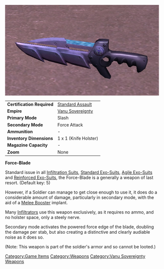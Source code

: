 ![](/images/Forceblade.jpg "Forceblade.jpg")

|                            |                                                  |
| -------------------------- | ------------------------------------------------ |
| **Certification Required** | [Standard Assault](/Standard_Assault "wikilink") |
| **Empire**                 | [Vanu Sovereignty](/Vanu_Sovereignty "wikilink") |
| **Primary Mode**           | Slash                                            |
| **Secondary Mode**         | Force Attack                                     |
| **Ammunition**             | \-                                               |
| **Inventory Dimensions**   | 1 x 1 (Knife Holster)                            |
| **Magazine Capacity**      | \-                                               |
| **Zoom**                   | None                                             |

**Force-Blade**

Standard issue in all [Infiltration
Suits](/Infiltration_Suit "wikilink"), [Standard
Exo-Suits](/Standard_Exo-Suit "wikilink"), [Agile
Exo-Suits](/Agile_Exo-Suit "wikilink") and [Reinforced
Exo-Suits](/Reinforced_Exo-Suit "wikilink"), the Force-Blade is a
generally a weapon of last resort. (Default key: 5)

However, if a Soldier can manage to get close enough to use it, it does
do a considerable amount of damage, particularly in secondary mode, with
the aid of a [Melee Booster](/Melee_Booster "wikilink") implant.

Many [Infiltrators](/Infiltrator "wikilink") use this weapon exclusively,
as it requires no ammo, and no holster space, only a steely nerve.

Secondary mode activates the powered force edge of the blade, doubling
the damage per stab, but also creating a distinctive and clearly
audiable noise as it does so.

(Note: This weapon is part of the soldier's armor and so cannot be
looted.)

[Category:Game Items](/Category:Game_Items "wikilink")
[Category:Weapons](/Category:Weapons "wikilink") [Category:Vanu
Sovereignty Weapons](/Category:Vanu_Sovereignty_Weapons "wikilink")
